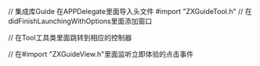 // 集成库Guide 在APPDelegate里面导入头文件 #import "ZXGuideTool.h"
// 在didFinishLaunchingWithOptions里面添加窗口

//  在Tool工具类里面跳转到相应的控制器

//  在#import "ZXGuideView.h"里面监听立即体验的点击事件